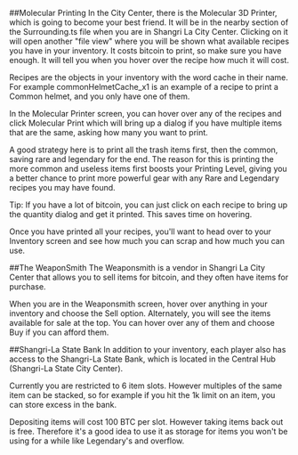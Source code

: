 ##Molecular Printing
In the City Center, there is the Molecular 3D Printer, which is going to become your best friend. It will be in the nearby section of the Surrounding.ts file when you are in Shangri La City Center. Clicking on it will open another "file view" where you will be shown what available recipes you have in your inventory. It costs bitcoin to print, so make sure you have enough. It will tell you when you hover over the recipe how much it will cost.

Recipes are the objects in your inventory with the word cache in their name. For example commonHelmetCache_x1 is an example of a recipe to print a Common helmet, and you only have one of them.

In the Molecular Printer screen, you can hover over any of the recipes and click Molecular Print which will bring up a dialog if you have multiple items that are the same, asking how many you want to print.

A good strategy here is to print all the trash items first, then the common, saving rare and legendary for the end. The reason for this is printing the more common and useless items first boosts your Printing Level, giving you a better chance to print more powerful gear with any Rare and Legendary recipes you may have found.

Tip: If you have a lot of bitcoin, you can just click on each recipe to bring up the quantity dialog and get it printed. This saves time on hovering.

Once you have printed all your recipes, you'll want to head over to your Inventory screen and see how much you can scrap and how much you can use.

##The WeaponSmith
The Weaponsmith is a vendor in Shangri La City Center that allows you to sell items for bitcoin, and they often have items for purchase.

When you are in the Weaponsmith screen, hover over anything in your inventory and choose the Sell option. Alternately, you will see the items available for sale at the top. You can hover over any of them and choose Buy if you can afford them.

##Shangri-La State Bank
In addition to your inventory, each player also has access to the Shangri-La State Bank, which is located in the Central Hub (Shangri-La State City Center).

Currently you are restricted to 6 item slots. However multiples of the same item can be stacked, so for example if you hit the 1k limit on an item, you can store excess in the bank.

Depositing items will cost 100 BTC per slot. However taking items back out is free. Therefore it's a good idea to use it as storage for items you won't be using for a while like Legendary's and overflow.
